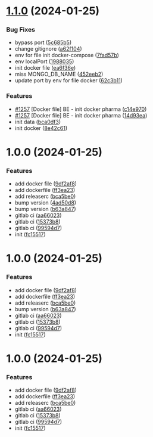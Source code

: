 # [1.1.0](https://gitlab.com/worldtech-ltd/worldpharma-backend/compare/v1.0.0...v1.1.0) (2024-01-25)


### Bug Fixes

* bypass port ([5c685b5](https://gitlab.com/worldtech-ltd/worldpharma-backend/commit/5c685b5d181ba331767b6f7acd5bd097e62ea593))
* change gitignore ([a62f104](https://gitlab.com/worldtech-ltd/worldpharma-backend/commit/a62f104b541830b427f69270597dd16bb4a54656))
* env for file init docker-compose ([7fad57b](https://gitlab.com/worldtech-ltd/worldpharma-backend/commit/7fad57b50bfb4b3846b2c7b7cb709dea4de42e13))
* env localPort ([1988035](https://gitlab.com/worldtech-ltd/worldpharma-backend/commit/19880351da8dd0b936df4911477fd190c36c774f))
* init docker file ([ea6f36e](https://gitlab.com/worldtech-ltd/worldpharma-backend/commit/ea6f36e72f1ad2271d464757a0539fdfb26cdd24))
* miss MONGO_DB_NAME ([452eeb2](https://gitlab.com/worldtech-ltd/worldpharma-backend/commit/452eeb2f06c9091636bb5c6d2da43737ef23e9e0))
* update port by env for file docker ([62c3b11](https://gitlab.com/worldtech-ltd/worldpharma-backend/commit/62c3b116ca622fb82e9886b89dc0e35b77aff097))


### Features

* [#1257](https://gitlab.com/worldtech-ltd/worldpharma-backend/issues/1257) [Docker file] BE - init docker pharma ([c14e970](https://gitlab.com/worldtech-ltd/worldpharma-backend/commit/c14e970fec1bed66b4f453910de33bee693fc0ce))
* [#1257](https://gitlab.com/worldtech-ltd/worldpharma-backend/issues/1257) [Docker file] BE - init docker pharma ([14d93ea](https://gitlab.com/worldtech-ltd/worldpharma-backend/commit/14d93ea8429571615f5a5dc9de4e54c0d5fa018e))
* init data ([bca0df3](https://gitlab.com/worldtech-ltd/worldpharma-backend/commit/bca0df3b4bd46a44541ea45f438cba9d6d6d515a))
* init docker ([8e42c61](https://gitlab.com/worldtech-ltd/worldpharma-backend/commit/8e42c61b43d01e551c8764b57a02bb9d728e3aab))

# 1.0.0 (2024-01-25)


### Features

* add docker file ([9df2af8](https://gitlab.com/worldtech-ltd/worldpharma-backend/commit/9df2af80d7531c6b541d89ec427836fa2783f10d))
* add dockerfile ([ff3ea23](https://gitlab.com/worldtech-ltd/worldpharma-backend/commit/ff3ea23d14321f00a2d36385e8a6e7d605267b4c))
* add releaserc ([bca5be0](https://gitlab.com/worldtech-ltd/worldpharma-backend/commit/bca5be0fd20b16e674ec761eb0c44e5d3f7bde3d))
* bump version ([4ad50d8](https://gitlab.com/worldtech-ltd/worldpharma-backend/commit/4ad50d8b10b057239cdff685da1ef943ed4d394d))
* bump version ([b63a847](https://gitlab.com/worldtech-ltd/worldpharma-backend/commit/b63a8474abe17ef44f670308bab9538ff59e8799))
* gitlab ci ([aa66023](https://gitlab.com/worldtech-ltd/worldpharma-backend/commit/aa660235ac75de623f8ccfdcf3f88e0d4eb07026))
* gitlab ci ([15373b8](https://gitlab.com/worldtech-ltd/worldpharma-backend/commit/15373b8be6a9f944e213de79c7980fba161e71f6))
* gitlab ci ([99594d7](https://gitlab.com/worldtech-ltd/worldpharma-backend/commit/99594d752a78682dcaa6cc3a53a01a83697eb247))
* init ([fc15517](https://gitlab.com/worldtech-ltd/worldpharma-backend/commit/fc15517ced4c2aa43905eb0b331e69aa228a2f02))

# 1.0.0 (2024-01-25)


### Features

* add docker file ([9df2af8](https://gitlab.com/worldtech-ltd/worldpharma-backend/commit/9df2af80d7531c6b541d89ec427836fa2783f10d))
* add dockerfile ([ff3ea23](https://gitlab.com/worldtech-ltd/worldpharma-backend/commit/ff3ea23d14321f00a2d36385e8a6e7d605267b4c))
* add releaserc ([bca5be0](https://gitlab.com/worldtech-ltd/worldpharma-backend/commit/bca5be0fd20b16e674ec761eb0c44e5d3f7bde3d))
* bump version ([b63a847](https://gitlab.com/worldtech-ltd/worldpharma-backend/commit/b63a8474abe17ef44f670308bab9538ff59e8799))
* gitlab ci ([aa66023](https://gitlab.com/worldtech-ltd/worldpharma-backend/commit/aa660235ac75de623f8ccfdcf3f88e0d4eb07026))
* gitlab ci ([15373b8](https://gitlab.com/worldtech-ltd/worldpharma-backend/commit/15373b8be6a9f944e213de79c7980fba161e71f6))
* gitlab ci ([99594d7](https://gitlab.com/worldtech-ltd/worldpharma-backend/commit/99594d752a78682dcaa6cc3a53a01a83697eb247))
* init ([fc15517](https://gitlab.com/worldtech-ltd/worldpharma-backend/commit/fc15517ced4c2aa43905eb0b331e69aa228a2f02))

# 1.0.0 (2024-01-25)


### Features

* add docker file ([9df2af8](https://gitlab.com/worldtech-ltd/worldpharma-backend/commit/9df2af80d7531c6b541d89ec427836fa2783f10d))
* add dockerfile ([ff3ea23](https://gitlab.com/worldtech-ltd/worldpharma-backend/commit/ff3ea23d14321f00a2d36385e8a6e7d605267b4c))
* add releaserc ([bca5be0](https://gitlab.com/worldtech-ltd/worldpharma-backend/commit/bca5be0fd20b16e674ec761eb0c44e5d3f7bde3d))
* gitlab ci ([aa66023](https://gitlab.com/worldtech-ltd/worldpharma-backend/commit/aa660235ac75de623f8ccfdcf3f88e0d4eb07026))
* gitlab ci ([15373b8](https://gitlab.com/worldtech-ltd/worldpharma-backend/commit/15373b8be6a9f944e213de79c7980fba161e71f6))
* gitlab ci ([99594d7](https://gitlab.com/worldtech-ltd/worldpharma-backend/commit/99594d752a78682dcaa6cc3a53a01a83697eb247))
* init ([fc15517](https://gitlab.com/worldtech-ltd/worldpharma-backend/commit/fc15517ced4c2aa43905eb0b331e69aa228a2f02))
